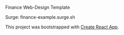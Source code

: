Finance Web-Design Template 

Surge: finance-example.surge.sh

This project was bootstrapped with [Create React App](https://github.com/facebook/create-react-app).

